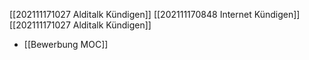[[202111171027 Alditalk Kündigen]]
[[202111170848 Internet Kündigen]]
[[202111171027 Alditalk Kündigen]]
- [[Bewerbung MOC]]
